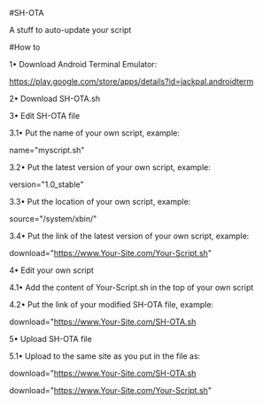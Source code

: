 #SH-OTA

A stuff to auto-update your script

#How to

1• Download Android Terminal Emulator:

https://play.google.com/store/apps/details?id=jackpal.androidterm

2• Download SH-OTA.sh

3• Edit SH-OTA file

3.1• Put the name of your own script, example:

name="myscript.sh"

3.2• Put the latest version of your own script, example:

version="1.0_stable"

3.3• Put the location of your own script, example:

source="/system/xbin/"

3.4• Put the link of the latest version of your own script, example:

download="https://www.Your-Site.com/Your-Script.sh"

4• Edit your own script

4.1• Add the content of Your-Script.sh in the top of your own script

4.2• Put the link of your modified SH-OTA file, example:

download="https://www.Your-Site.com/SH-OTA.sh

5• Upload SH-OTA file

5.1• Upload to the same site as you put in the file as:

download="https://www.Your-Site.com/SH-OTA.sh

download="https://www.Your-Site.com/Your-Script.sh"
